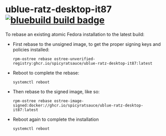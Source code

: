 # ublue-ratz-desktop-it87 &nbsp; [![bluebuild build badge](https://github.com/spicyratsauce/ublue-ratz-desktop-it87/actions/workflows/build.yml/badge.svg)](https://github.com/spicyratsauce/ublue-ratz-desktop-it87/actions/workflows/build.yml)


To rebase an existing atomic Fedora installation to the latest build:

- First rebase to the unsigned image, to get the proper signing keys and policies installed:
  ```
  rpm-ostree rebase ostree-unverified-registry:ghcr.io/spicyratsauce/ublue-ratz-desktop-it87:latest
  ```
- Reboot to complete the rebase:
  ```
  systemctl reboot
  ```
- Then rebase to the signed image, like so:
  ```
  rpm-ostree rebase ostree-image-signed:docker://ghcr.io/spicyratsauce/ublue-ratz-desktop-it87:latest
  ```
- Reboot again to complete the installation
  ```
  systemctl reboot
  ```
